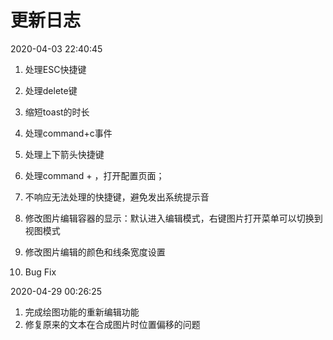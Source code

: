 # 更新日志

2020-04-03 22:40:45

1. 处理ESC快捷键

2. 处理delete键

3. 缩短toast的时长

4. 处理command+c事件

5. 处理上下箭头快捷键

6. 处理command + ，打开配置页面；

7. 不响应无法处理的快捷键，避免发出系统提示音

8. 修改图片编辑容器的显示：默认进入编辑模式，右键图片打开菜单可以切换到视图模式

9. 修改图片编辑的颜色和线条宽度设置

10. Bug Fix

    

2020-04-29 00:26:25

1. 完成绘图功能的重新编辑功能
2. 修复原来的文本在合成图片时位置偏移的问题
















